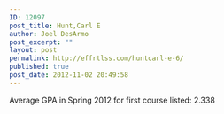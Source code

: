 ```yaml
---
ID: 12097
post_title: Hunt,Carl E
author: Joel DesArmo
post_excerpt: ""
layout: post
permalink: http://effrtlss.com/huntcarl-e-6/
published: true
post_date: 2012-11-02 20:49:58
---
```

<p>Average GPA in Spring 2012 for first course listed: 2.338</p>